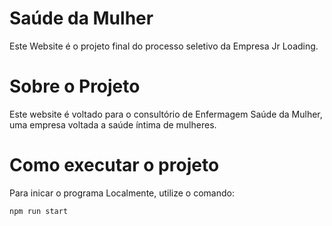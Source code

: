 # Saúde da Mulher
 Este Website é o projeto final do processo seletivo da Empresa Jr Loading. 

# Sobre o Projeto
Este website é voltado para o consultório de Enfermagem Saúde da Mulher, uma empresa voltada a saúde íntima de mulheres.

# Como executar o projeto
Para inicar o programa Localmente, utilize o comando:
```bash
npm run start
```
